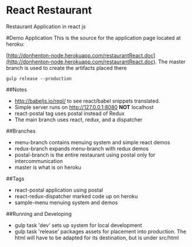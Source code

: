 # React Restaurant

Restaurant Application in react js


#Demo Application
This is the source for the application page located at heroku:

[http://donhenton-node.herokuapp.com/restaurantReact.doc](http://donhenton-node.herokuapp.com/restaurantReact.doc).
The master branch is used to create the artifacts placed there

```
gulp release --production
```

##Notes

* http://babeljs.io/repl/ to see react/babel snippets translated.
* Simple server runs on http://127.0.0.1:8080 **NOT** localhost
* react-postal tag uses postal instead of Redux
* The main branch uses react, redux, and a dispatcher
 

##Branches

* menu-branch contains menuing system and simple react demos
* redux-branch expands menu-branch with redux demos
* postal-branch is the entire restaurant using postal only for intercommunication
* master is what is on heroku

##Tags
* react-postal application using postal
* react-redux-dispatcher marked code up on heroku
* sample-menu menuing system and demos


##Running and Developing
* gulp task 'dev' sets up system for local development
* gulp task 'release' packages assets for placement into production. The html
will have to be adapted for its destination, but is under src/html
 
 
